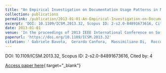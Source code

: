 ```yaml
---
title: "An Empirical Investigation on Documentation Usage Patterns in Maintenance Tasks"
collection: publications
permalink: /publication/2013-01-01-An-Empirical-Investigation-on-Documentation-Usage-Patterns-in-Maintenance-Tasks
excerpt: 'DOI: 10.1109/ICSM.2013.32, Scopus ID: 2-s2.0-84891673616, Cited by: 4'
date: 2013-01-01
venue: 'In the proceedings of 2013 IEEE International Conference on Software Maintenance, Eindhoven, The Netherlands, September 22-28, 2013'
paperurl: 'https://doi.org/10.1109/ICSM.2013.32'
citation: ' Gabriele Bavota,  Gerardo Canfora,  Massimiliano Di,  Rocco Oliveto,  Sebastiano Panichella, &quot;An Empirical Investigation on Documentation Usage Patterns in Maintenance Tasks.&quot; In the proceedings of 2013 IEEE International Conference on Software Maintenance, Eindhoven, The Netherlands, September 22-28, 2013, 2013.'
---
```

DOI: 10.1109/ICSM.2013.32, Scopus ID: 2-s2.0-84891673616, Cited by: 4

[Access paper here](https://doi.org/10.1109/ICSM.2013.32){:target="_blank"}
